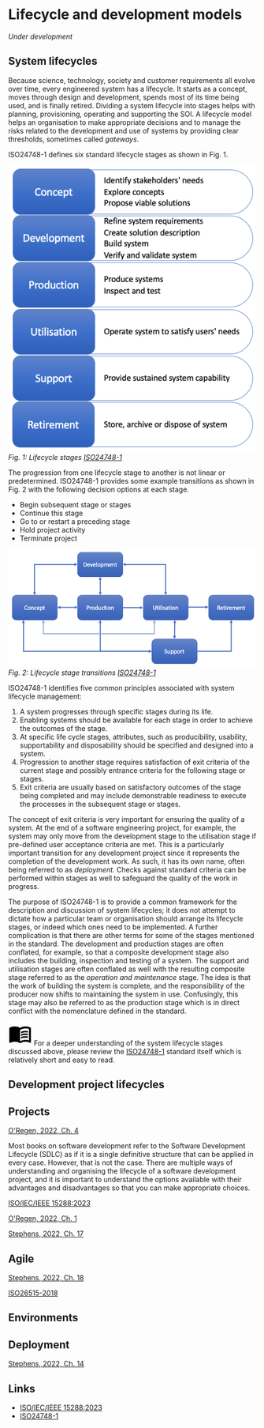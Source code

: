# Lifecycle and development models

*Under development*

## System lifecycles

Because science, technology, society and customer requirements all evolve over time, every
engineered system has a lifecycle. It starts as a concept, moves through design and 
development, spends most of its time being used, and is finally retired. Dividing a system
lifecycle into stages helps with planning, provisioning, operating and supporting the SOI.
A lifecycle model helps an organisation to make appropriate decisions and to manage the risks
related to the development and use of systems by providing clear thresholds, sometimes called
*gateways*.

ISO24748-1 defines six standard lifecycle stages as shown in Fig. 1.

![Lifecycle stages](../images/lifecycle_stages.png)
*Fig. 1: Lifecycle stages [ISO24748-1](https://doi-org.napier.idm.oclc.org/10.1109/IEEESTD.2018.8526560)*

The progression from one lifecycle stage to another is not linear or predetermined. ISO24748-1 provides 
some example transitions as shown in Fig. 2 with the following decision options at each stage.

* Begin subsequent stage or stages
* Continue this stage
* Go to or restart a preceding stage
* Hold project activity
* Terminate project

![Lifecycle stage transitions](../images/lifecycle_stage_transitions.png)
*Fig. 2: Lifecycle stage transitions [ISO24748-1](https://doi-org.napier.idm.oclc.org/10.1109/IEEESTD.2018.8526560)*

ISO24748-1 identifies five common principles associated with system lifecycle management:

1. A system progresses through specific stages during its life.
2. Enabling systems should be available for each stage in order to achieve the outcomes of the stage.
3. At specific life cycle stages, attributes, such as producibility, usability, supportability and
disposability should be specified and designed into a system.
4. Progression to another stage requires satisfaction of exit criteria of the current stage and possibly
entrance criteria for the following stage or stages.
5. Exit criteria are usually based on satisfactory outcomes of the stage being completed and may
include demonstrable readiness to execute the processes in the subsequent stage or stages.

The concept of exit criteria is very important for ensuring the quality of a system. At the end of a 
software engineering project, for example, the system may only move from the development stage to the 
utilisation stage if pre-defined user acceptance criteria are met. This is a particularly important
transition for any development project since it represents the completion of the development work. As such,
it has its own name, often being referred to as *deployment*. Checks against standard criteria can be 
performed within stages as well to safeguard the quality of the work in progress.

The purpose of ISO24748-1 is to provide a common framework for the description and discussion of
system lifecycles; it does not attempt to dictate how a particular team or organisation should arrange
its lifecycle stages, or indeed which ones need to be implemented. A further complication is that there
are other terms for some of the stages mentioned in the standard. The development and production stages 
are often conflated, for example, so that a composite development stage also includes the building,
inspection and testing of a system. The support and utilisation stages are often conflated as well with
the resulting composite stage referred to as the *operation and maintenance* stage. The idea is that 
the work of building the system is complete, and the responsibility of the producer now shifts to 
maintaining the system in use. Confusingly, this stage may also be referred to as the production stage 
which is in direct conflict with the nomenclature defined in the standard.

![Please read](../images/material/outline_menu_book_black_48dp.png) For a deeper understanding of the system lifecycle stages discussed above, please review the 
[ISO24748-1](https://doi-org.napier.idm.oclc.org/10.1109/IEEESTD.2018.8526560) standard itself which is 
relatively short and easy to read.

## Development project lifecycles

## Projects

[O'Regen, 2022, Ch. 4](https://link-springer-com.napier.idm.oclc.org/chapter/10.1007/978-3-031-07816-3_4)

Most books on software development refer to the Software Development Lifecycle (SDLC) 
as if it is a single definitive structure that can be applied in every case. However, 
that is not the case. There are multiple ways of understanding and organising the 
lifecycle of a software development project, and it is important to understand the 
options available with their advantages and disadvantages so that you can make 
appropriate choices.

[ISO/IEC/IEEE 15288:2023](https://doi-org.napier.idm.oclc.org/10.1109/IEEESTD.2023.10123367)

[O'Regen, 2022, Ch. 1](https://link-springer-com.napier.idm.oclc.org/chapter/10.1007/978-3-031-07816-3_1)

[Stephens, 2022, Ch. 17](https://learning.oreilly.com/library/view/beginning-software-engineering/9781119901709/c17.xhtml)

## Agile

[Stephens, 2022, Ch. 18](https://learning.oreilly.com/library/view/beginning-software-engineering/9781119901709/c18.xhtml)

[ISO26515-2018](https://doi.org/10.1109/IEEESTD.2018.8584455)

## Environments

## Deployment

[Stephens, 2022, Ch. 14](https://learning.oreilly.com/library/view/beginning-software-engineering/9781119901709/c14.xhtml)

## Links

* [ISO/IEC/IEEE 15288:2023](https://doi-org.napier.idm.oclc.org/10.1109/IEEESTD.2023.10123367)
* [ISO24748-1](https://doi-org.napier.idm.oclc.org/10.1109/IEEESTD.2018.8526560)
